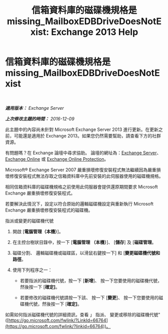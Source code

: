 ﻿---
title: '信箱資料庫的磁碟機規格是 missing_MailboxEDBDriveDoesNotExist: Exchange 2013 Help'
TOCTitle: 信箱資料庫的磁碟機規格是 missing_MailboxEDBDriveDoesNotExist
ms:assetid: 0e487aa1-3194-4a14-b255-a8b9f9afbf0e
ms:mtpsurl: https://technet.microsoft.com/zh-tw/library/ms.exch.setupreadiness.mailboxedbdrivedoesnotexist(v=EXCHG.150)
ms:contentKeyID: 50472563
ms.date: 05/21/2018
mtps_version: v=EXCHG.150
ms.translationtype: MT
---

# 信箱資料庫的磁碟機規格是 missing\_MailboxEDBDriveDoesNotExist

 

_**適用版本：** Exchange Server_

_**上次修改主題的時間：** 2016-12-09_

此主題中的內容尚未針對 Microsoft Exchange Server 2013 進行更新。在更新之前，可能還是適用於 Exchange 2013。如果您仍然需要幫助，請查看下方的社群資源。

有問題嗎？在 Exchange 論壇中尋求協助。 論壇的網址為：[Exchange Server](https://go.microsoft.com/fwlink/p/?linkid=60612)、 [Exchange Online](https://go.microsoft.com/fwlink/p/?linkid=267542) 或 [Exchange Online Protection](https://go.microsoft.com/fwlink/p/?linkid=285351)。

Microsoft® Exchange Server 2007 嚴重損壞修復安裝程式無法繼續因為嚴重損壞修復安裝程式無法存取之信箱資料庫中先前安裝的此伺服器使用的磁碟機規格。

相同信箱資料庫的磁碟機規格之前使用此伺服器會提供還原期間要求 Microsoft Exchange 嚴重損壞修復安裝程式。

若要解決此情況下，設定以符合原始的邏輯磁碟機設定與重新執行 Microsoft Exchange 嚴重損壞修復安裝程式的磁碟機。

指派或變更的磁碟機代號

1.  開啟 \[**電腦管理（本機）**\]。

2.  在主控台樹狀目錄中，按一下 \[**電腦管理 （本機）**\]、 \[**儲存**\] 及 \[**磁碟管理**。

3.  磁碟分割、 邏輯磁碟機或磁碟區，以滑鼠右鍵按一下\] 和 \[**變更磁碟機代號和路徑**。

4.  使用下列程序之一：
    
      - 若要指派的磁碟機代號，按一下 \[**新增**\]、 按一下您要使用的磁碟機代號，然後按一下 \[**確定\]**。
    
      - 若要修改的磁碟機代號請按一下該、 按一下 \[**變更**\]、 按一下您要使用的磁碟機代號，然後按一下 \[**確定\]**。

如需如何指派磁碟機代號的詳細資訊，查看 」 指派、 變更或移除的磁碟機代號"([https://go.microsoft.com/fwlink/?LinkId=66764](https://go.microsoft.com/fwlink/?linkid=66764))。


